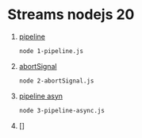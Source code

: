 # Streams nodejs 20

1. [pipeline](./1-pipeline.js)

   ```zsh
   node 1-pipeline.js
   ```

1. [abortSignal](./2-abortSignal.js)

   ```zsh
   node 2-abortSignal.js
   ```

1. [pipeline asyn](./3-pipeline-async.js)
   ```zsh
   node 3-pipeline-async.js
   ```
1. []
